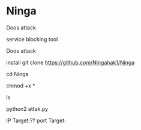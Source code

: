 # Ninga
Doos attack

service blocking tool

Doos attack

install
git clone https://github.com/Ningahak1/Ninga

cd Ninga

chmod +x *

ls

python2 attak.py

IP Target:?? port Target: 
